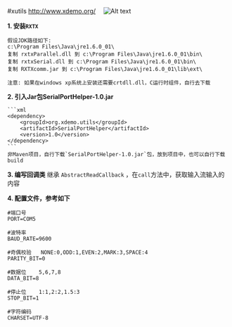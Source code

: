 
#xutils http://www.xdemo.org/ 　![Alt text](http://upload-images.jianshu.io/upload_images/607529-01ad59870a978b72.png?imageMogr2/auto-orient/strip%7CimageView2/2/w/1240)

**1. 安装`RXTX`**
	
	假设JDK路径如下:
	c:\Program Files\Java\jre1.6.0_01\
	复制 rxtxParallel.dll 到 c:\Program Files\Java\jre1.6.0_01\bin\
	复制 rxtxSerial.dll 到 c:\Program Files\Java\jre1.6.0_01\bin\
	复制 RXTXcomm.jar 到 c:\Program Files\Java\jre1.6.0_01\lib\ext\
	
	注意: 如果在windows xp系统上安装还需要crtdll.dll，C运行时组件，自行去下载

**2. 引入Jar包SerialPortHelper-1.0.jar**

	```xml
	<dependency>
		<groupId>org.xdemo.utils</groupId>
		<artifactId>SerialPortHelper</artifactId>
		<version>1.0</version>
	</dependency>
	```
	非Maven项目，自行下载`SerialPortHelper-1.0.jar`包，放到项目中，也可以自行下载build
	
**3. 编写回调类**
	继承 `AbstractReadCallback` ，在`call`方法中，获取输入流输入的内容

**4. 配置文件，参考如下**
	
	#端口号
	PORT=COM5
	
	#波特率
	BAUD_RATE=9600
	
	#奇偶校验	NONE:0,ODD:1,EVEN:2,MARK:3,SPACE:4
	PARITY_BIT=0
	
	#数据位	5,6,7,8
	DATA_BIT=8
	
	#停止位	1:1,2:2,1.5:3
	STOP_BIT=1
	
	#字符编码
	CHARSET=UTF-8
